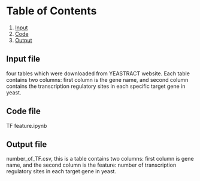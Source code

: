 # Table of Contents
1. [Input](#input-file)
2. [Code](#code-file)
3. [Output](#output-file)

## Input file
four tables which were downloaded from YEASTRACT website. Each table contains two columns: first column is the gene name, and second column contains
the transcription regulatory sites in each specific target gene in yeast.

## Code file
TF feature.ipynb

## Output file
number_of_TF.csv, this is a table contains two columns: first column is gene name, and the second column is the feature: number of transcription regulatory sites in each target gene in yeast.
